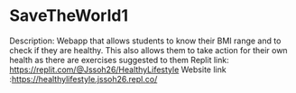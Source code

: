 # SaveTheWorld1
Description: Webapp that allows students to know their BMI range and to check if they are healthy. This also allows them to take action for their own health as there are exercises suggested to them
Replit link: https://replit.com/@Jssoh26/HealthyLifestyle
Website link :https://healthylifestyle.jssoh26.repl.co/
